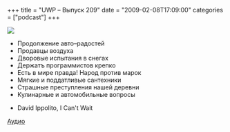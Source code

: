 +++
title = "UWP – Выпуск 209"
date = "2009-02-08T17:09:00"
categories = ["podcast"]
+++

![](https://podcast.umputun.com/images/uwp/uwp209.jpg)


- Продолжение авто–радостей
- Продавцы воздуха
- Дворовые испытания в снегах
- Держатъ программистов крепко
- Есть в мире правда! Народ против марок
- Мягкие и поддатливые сантехники
- Страшные преступления нашей деревни
- Кулинарные и автомобильные вопросы


* David Ippolito, I Can't Wait

[Аудио](http://archive.rucast.net/uwp/media/ump_podcast209.mp3)
<audio src="http://archive.rucast.net/uwp/media/ump_podcast209.mp3" preload="none">